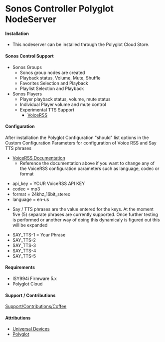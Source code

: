 # Sonos Controller Polyglot NodeServer

#### Installation
- This nodeserver can be installed through the Polyglot Cloud Store.

#### Sonos Control Support
- Sonos Groups
  * Sonos group nodes are created
  * Playback status, Volume, Mute, Shuffle
  * Favorites Selection and Playback
  * Playlist Selection and Playback
- Sonos Players
  * Player playback status, volume, mute status
  * Individual Player volume and mute control
  * Experimental TTS Support
    * [VoiceRSS](http://www.voicerss.org/default.aspx)
    
 #### Configuration
 After installation the Polyglot Configuration "should" list options in the 
 Custom Configuration Parameters for configuration of Voice RSS and Say TTS phrases
 
  * [VoiceRSS Documentation](http://www.voicerss.org/api/documentation.aspx)
    * Reference the documentation above if you want to change any of the VoiceRSS configuration parameters such as 
    language, codec or format
    
  - api_key = YOUR VoiceRSS API KEY
  - codec = mp3
  - format = 24khz_16bit_stereo
  - language = en-us
  
  * Say / TTS phrases are the value entered for the keys.  At the moment five (5)
  separate phrases are currently supported.  Once further testing is performed
  or another way of doing this dynamicaly is figured out this will be expanded
  
  - SAY_TTS-1 = Your Phrase
  - SAY_TTS-2
  - SAY_TTS-3
  - SAY_TTS-4
  - SAY_TTS-5

#### Requirements
- ISY994i Firmware 5.x
- Polyglot Cloud

#### Support / Contributions
[Support/Contributions/Coffee](https://www.paypal.me/simplextech)

#### Attributions
- [Universal Devices](https://www.universal-devices.com/)
- [Polyglot](https://github.com/UniversalDevicesInc/polyglot-v2)
